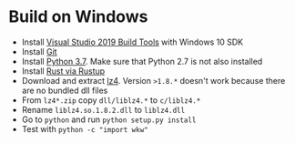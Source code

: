 # Build on Windows

* Install [Visual Studio 2019 Build Tools](https://visualstudio.microsoft.com/downloads/#build-tools-for-visual-studio-2019) with Windows 10 SDK
* Install [Git](https://git-scm.com/download/win)
* Install [Python 3.7](https://www.python.org/ftp/python/3.7.4/python-3.7.4-amd64.exe). Make sure that Python 2.7 is not also installed
* Install [Rust via Rustup](https://static.rust-lang.org/rustup/dist/i686-pc-windows-gnu/rustup-init.exe)
* Download and extract [lz4](https://github.com/lz4/lz4/releases/download/v1.8.2/lz4_v1_8_2_win64.zip). Version `>1.8.*` doesn't work because there are no bundled dll files
* From `lz4*.zip` copy `dll/liblz4.*` to `c/liblz4.*`
* Rename `liblz4.so.1.8.2.dll` to `liblz4.dll`
* Go to `python` and run `python setup.py install`
* Test with `python -c "import wkw"`
